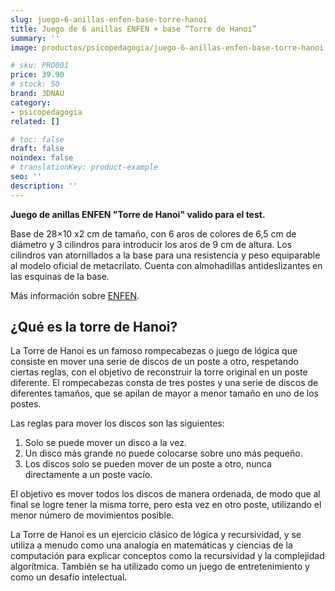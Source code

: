 ```yaml
---
slug: juego-6-anillas-enfen-base-torre-hanoi
title: Juego de 6 anillas ENFEN + base “Torre de Hanoi”
summary: ''
image: productos/psicopedagogia/juego-6-anillas-enfen-base-torre-hanoi.webp

# sku: PRO001
price: 39.90
# stock: 50
brand: 3DNAU
category:
- psicopedagogia
related: []

# toc: false
draft: false
noindex: false
# translationKey: product-example
seo: ''
description: ''
---
```

**Juego de anillas ENFEN "Torre de Hanoi" valido para el test.**

Base de 28×10 x2 cm de tamaño, con 6 aros de colores de 6,5 cm de diámetro y 3 cilindros para introducir los aros de 9 cm de altura. Los cilindros van atornillados a la base para una resistencia y peso equiparable al modelo oficial de metacrilato. Cuenta con almohadillas antideslizantes en las esquinas de la base.

Más información sobre [ENFEN](https://web.teaediciones.com/ENFEN--EVALUACION-NEUROPSICOLOGICA-DE-LAS-FUNCIONES-EJECUTIVAS-EN-NINOS.aspx).

## ¿Qué es la torre de Hanoi?

La Torre de Hanoi es un famoso rompecabezas o juego de lógica que consiste en mover una serie de discos de un poste a otro, respetando ciertas reglas, con el objetivo de reconstruir la torre original en un poste diferente. El rompecabezas consta de tres postes y una serie de discos de diferentes tamaños, que se apilan de mayor a menor tamaño en uno de los postes.

Las reglas para mover los discos son las siguientes:

1. Solo se puede mover un disco a la vez.
2. Un disco más grande no puede colocarse sobre uno más pequeño.
3. Los discos solo se pueden mover de un poste a otro, nunca directamente a un poste vacío.

El objetivo es mover todos los discos de manera ordenada, de modo que al final se logre tener la misma torre, pero esta vez en otro poste, utilizando el menor número de movimientos posible.

La Torre de Hanoi es un ejercicio clásico de lógica y recursividad, y se utiliza a menudo como una analogía en matemáticas y ciencias de la computación para explicar conceptos como la recursividad y la complejidad algorítmica. También se ha utilizado como un juego de entretenimiento y como un desafío intelectual.